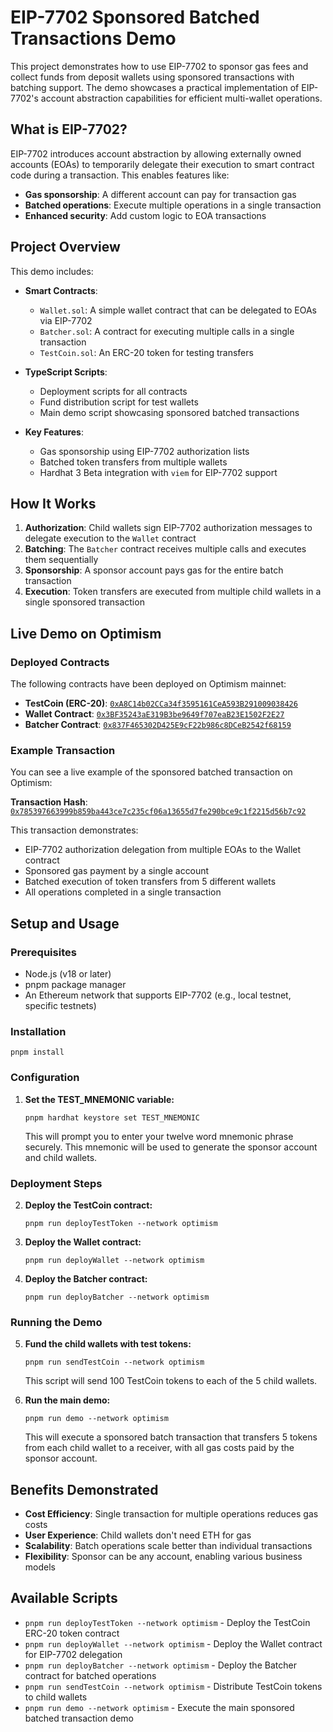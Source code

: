 # EIP-7702 Sponsored Batched Transactions Demo

This project demonstrates how to use EIP-7702 to sponsor gas fees and collect funds from deposit wallets using sponsored transactions with batching support. The demo showcases a practical implementation of EIP-7702's account abstraction capabilities for efficient multi-wallet operations.

## What is EIP-7702?

EIP-7702 introduces account abstraction by allowing externally owned accounts (EOAs) to temporarily delegate their execution to smart contract code during a transaction. This enables features like:

- **Gas sponsorship**: A different account can pay for transaction gas
- **Batched operations**: Execute multiple operations in a single transaction
- **Enhanced security**: Add custom logic to EOA transactions

## Project Overview

This demo includes:

- **Smart Contracts**:
  - `Wallet.sol`: A simple wallet contract that can be delegated to EOAs via EIP-7702
  - `Batcher.sol`: A contract for executing multiple calls in a single transaction
  - `TestCoin.sol`: An ERC-20 token for testing transfers
- **TypeScript Scripts**:

  - Deployment scripts for all contracts
  - Fund distribution script for test wallets
  - Main demo script showcasing sponsored batched transactions

- **Key Features**:
  - Gas sponsorship using EIP-7702 authorization lists
  - Batched token transfers from multiple wallets
  - Hardhat 3 Beta integration with `viem` for EIP-7702 support

## How It Works

1. **Authorization**: Child wallets sign EIP-7702 authorization messages to delegate execution to the `Wallet` contract
2. **Batching**: The `Batcher` contract receives multiple calls and executes them sequentially
3. **Sponsorship**: A sponsor account pays gas for the entire batch transaction
4. **Execution**: Token transfers are executed from multiple child wallets in a single sponsored transaction

## Live Demo on Optimism

### Deployed Contracts

The following contracts have been deployed on Optimism mainnet:

- **TestCoin (ERC-20)**: [`0xA8C14b02CCa34f3595161CeA593B291009038426`](https://optimistic.etherscan.io/address/0xA8C14b02CCa34f3595161CeA593B291009038426)
- **Wallet Contract**: [`0x3BF35243aE319B3be9649f707eaB23E1502F2E27`](https://optimistic.etherscan.io/address/0x3BF35243aE319B3be9649f707eaB23E1502F2E27)
- **Batcher Contract**: [`0x837F465302D425E9cF22b986c8DCeB2542f68159`](https://optimistic.etherscan.io/address/0x837F465302D425E9cF22b986c8DCeB2542f68159)

### Example Transaction

You can see a live example of the sponsored batched transaction on Optimism:

**Transaction Hash**: [`0x785397663999b859ba443ce7c235cf06a13655d7fe290bce9c1f2215d56b7c92`](https://optimistic.etherscan.io/tx/0x785397663999b859ba443ce7c235cf06a13655d7fe290bce9c1f2215d56b7c92)

This transaction demonstrates:

- EIP-7702 authorization delegation from multiple EOAs to the Wallet contract
- Sponsored gas payment by a single account
- Batched execution of token transfers from 5 different wallets
- All operations completed in a single transaction

## Setup and Usage

### Prerequisites

- Node.js (v18 or later)
- pnpm package manager
- An Ethereum network that supports EIP-7702 (e.g., local testnet, specific testnets)

### Installation

```shell
pnpm install
```

### Configuration

1. **Set the TEST_MNEMONIC variable:**
   ```shell
   pnpm hardhat keystore set TEST_MNEMONIC
   ```
   This will prompt you to enter your twelve word mnemonic phrase securely. This mnemonic will be used to generate the sponsor account and child wallets.

### Deployment Steps

2. **Deploy the TestCoin contract:**

   ```shell
   pnpm run deployTestToken --network optimism
   ```

3. **Deploy the Wallet contract:**

   ```shell
   pnpm run deployWallet --network optimism
   ```

4. **Deploy the Batcher contract:**
   ```shell
   pnpm run deployBatcher --network optimism
   ```

### Running the Demo

5. **Fund the child wallets with test tokens:**

   ```shell
   pnpm run sendTestCoin --network optimism
   ```

   This script will send 100 TestCoin tokens to each of the 5 child wallets.

6. **Run the main demo:**
   ```shell
   pnpm run demo --network optimism
   ```
   This will execute a sponsored batch transaction that transfers 5 tokens from each child wallet to a receiver, with all gas costs paid by the sponsor account.

## Benefits Demonstrated

- **Cost Efficiency**: Single transaction for multiple operations reduces gas costs
- **User Experience**: Child wallets don't need ETH for gas
- **Scalability**: Batch operations scale better than individual transactions
- **Flexibility**: Sponsor can be any account, enabling various business models

## Available Scripts

- `pnpm run deployTestToken --network optimism` - Deploy the TestCoin ERC-20 token contract
- `pnpm run deployWallet --network optimism` - Deploy the Wallet contract for EIP-7702 delegation
- `pnpm run deployBatcher --network optimism` - Deploy the Batcher contract for batched operations
- `pnpm run sendTestCoin --network optimism` - Distribute TestCoin tokens to child wallets
- `pnpm run demo --network optimism` - Execute the main sponsored batched transaction demo
